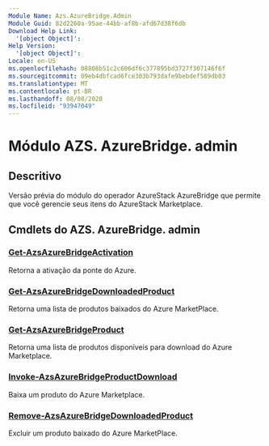 ```yaml
---
Module Name: Azs.AzureBridge.Admin
Module Guid: 82d2260a-95ae-44bb-af8b-afd67d38f6db
Download Help Link:
  '[object Object]': 
Help Version:
  '[object Object]': 
Locale: en-US
ms.openlocfilehash: 08808b51c2c606df6c377895bd3727f307146f6f
ms.sourcegitcommit: 09eb4dbfcad6fce303b793dafe9bebdef589db03
ms.translationtype: MT
ms.contentlocale: pt-BR
ms.lasthandoff: 08/08/2020
ms.locfileid: "93947049"
---
```

# Módulo AZS. AzureBridge. admin
## Descritivo
Versão prévia do módulo do operador AzureStack AzureBridge que permite que você gerencie seus itens do AzureStack Marketplace.

## Cmdlets do AZS. AzureBridge. admin
### [Get-AzsAzureBridgeActivation](Get-AzsAzureBridgeActivation.md)
Retorna a ativação da ponte do Azure.

### [Get-AzsAzureBridgeDownloadedProduct](Get-AzsAzureBridgeDownloadedProduct.md)
Retorna uma lista de produtos baixados do Azure MarketPlace.

### [Get-AzsAzureBridgeProduct](Get-AzsAzureBridgeProduct.md)
Retorna uma lista de produtos disponíveis para download do Azure Marketplace.

### [Invoke-AzsAzureBridgeProductDownload](Invoke-AzsAzureBridgeProductDownload.md)
Baixa um produto do Azure Marketplace.

### [Remove-AzsAzureBridgeDownloadedProduct](Remove-AzsAzureBridgeDownloadedProduct.md)
Excluir um produto baixado do Azure MarketPlace.


